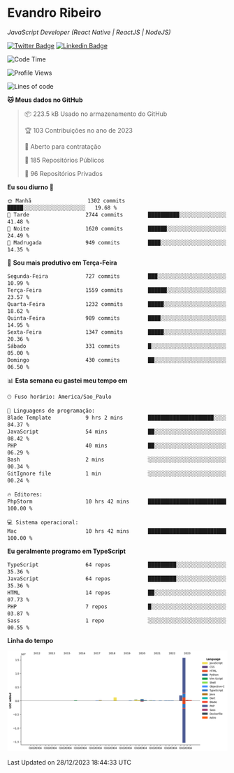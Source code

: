 # Evandro **Ribeiro**

*JavaScript Developer (React Native | ReactJS | NodeJS)*

[![Twitter Badge](https://img.shields.io/badge/-@ribeiroevandro-201B2D?style=flat-square&labelColor=201B2D&logo=twitter&logoColor=white&link=https://twitter.com/ribeiroevandro)](https://twitter.com/ribeiroevandro) 
[![Linkedin Badge](https://img.shields.io/badge/-Evandro%20Ribeiro-201B2D?style=flat-square&logo=Linkedin&logoColor=white&link=https://www.linkedin.com/in/ribeiroevandro)](https://www.linkedin.com/in/ribeiroevandro) 


<!--START_SECTION:waka-->
![Code Time](http://img.shields.io/badge/Code%20Time-3%2C613%20hrs%2032%20mins-blue)

![Profile Views](http://img.shields.io/badge/Visualizac%C3%B5es%20do%20perfil-0-blue)

![Lines of code](https://img.shields.io/badge/Desde%20o%20Hello%20World%20eu%20escrevi-21.5%20million%20linhas%20de%20c%C3%B3digo-blue)

**🐱 Meus dados no GitHub** 

> 📦 223.5 kB Usado no armazenamento do GitHub 
 > 
> 🏆 103 Contribuições no ano de 2023
 > 
> 💼 Aberto para contratação
 > 
> 📜 185 Repositórios Públicos 
 > 
> 🔑 96 Repositórios Privados 
 > 
**Eu sou diurno 🐤** 

```text
🌞 Manhã                  1302 commits        █████░░░░░░░░░░░░░░░░░░░░   19.68 % 
🌆 Tarde                  2744 commits        ██████████░░░░░░░░░░░░░░░   41.48 % 
🌃 Noite                  1620 commits        ██████░░░░░░░░░░░░░░░░░░░   24.49 % 
🌙 Madrugada              949 commits         ████░░░░░░░░░░░░░░░░░░░░░   14.35 % 
```
📅 **Sou mais produtivo em Terça-Feira** 

```text
Segunda-Feira            727 commits         ███░░░░░░░░░░░░░░░░░░░░░░   10.99 % 
Terça-Feira              1559 commits        ██████░░░░░░░░░░░░░░░░░░░   23.57 % 
Quarta-Feira             1232 commits        █████░░░░░░░░░░░░░░░░░░░░   18.62 % 
Quinta-Feira             989 commits         ████░░░░░░░░░░░░░░░░░░░░░   14.95 % 
Sexta-Feira              1347 commits        █████░░░░░░░░░░░░░░░░░░░░   20.36 % 
Sábado                   331 commits         █░░░░░░░░░░░░░░░░░░░░░░░░   05.00 % 
Domingo                  430 commits         ██░░░░░░░░░░░░░░░░░░░░░░░   06.50 % 
```


📊 **Esta semana eu gastei meu tempo em** 

```text
🕑︎ Fuso horário: America/Sao_Paulo

💬 Linguagens de programação: 
Blade Template           9 hrs 2 mins        █████████████████████░░░░   84.37 % 
JavaScript               54 mins             ██░░░░░░░░░░░░░░░░░░░░░░░   08.42 % 
PHP                      40 mins             ██░░░░░░░░░░░░░░░░░░░░░░░   06.29 % 
Bash                     2 mins              ░░░░░░░░░░░░░░░░░░░░░░░░░   00.34 % 
GitIgnore file           1 min               ░░░░░░░░░░░░░░░░░░░░░░░░░   00.24 % 

🔥 Editores: 
PhpStorm                 10 hrs 42 mins      █████████████████████████   100.00 % 

💻 Sistema operacional: 
Mac                      10 hrs 42 mins      █████████████████████████   100.00 % 
```

**Eu geralmente programo em TypeScript** 

```text
TypeScript               64 repos            █████████░░░░░░░░░░░░░░░░   35.36 % 
JavaScript               64 repos            █████████░░░░░░░░░░░░░░░░   35.36 % 
HTML                     14 repos            ██░░░░░░░░░░░░░░░░░░░░░░░   07.73 % 
PHP                      7 repos             █░░░░░░░░░░░░░░░░░░░░░░░░   03.87 % 
Sass                     1 repo              ░░░░░░░░░░░░░░░░░░░░░░░░░   00.55 % 
```



**Linha do tempo**

![Lines of Code chart](https://raw.githubusercontent.com/ribeiroevandro/ribeiroevandro/main/assets/bar_graph.png)


 Last Updated on 28/12/2023 18:44:33 UTC
<!--END_SECTION:waka-->
